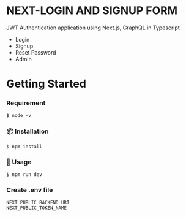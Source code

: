 # NEXT-LOGIN AND SIGNUP FORM

JWT Authentication application using Next.js, GraphQL in Typescript

- Login
- Signup
- Reset Password
- Admin

# Getting Started

### Requirement

```
$ node -v
```

### 📦 Installation

```
$ npm install
```

### 🔨 Usage

```
$ npm run dev
```

### Create .env file

```
NEXT_PUBLIC_BACKEND_URI
NEXT_PUBLIC_TOKEN_NAME
```
